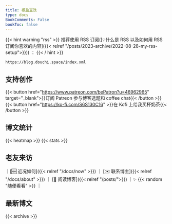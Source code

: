 ```yaml
---
title: 椒盐豆豉
type: docs
BookComments: False
bookToc: false
---
```


{{< hint warning "rss" >}}
推荐使用 RSS 订阅([💡什么是 RSS 以及如何用 RSS 订阅你喜欢的内容]({{< relref "/posts/2023-archive/2022-08-28-my-rss-setup">}})) ：
{{< / hint >}}
```
https://blog.douchi.space/index.xml
```

## 支持创作
{{< button href="https://www.patreon.com/bePatron?u=46962965" target="_blank">}}订阅 Patreon 参与博客选题和 coffee chat{{< /button >}}
{{< button href="https://ko-fi.com/S6S130C16" >}}在 Kofi 上给我买杯奶茶{{< /button >}}

## 博文统计
{{< heatmap >}}
{{< stats >}}

## 老友来访
｜[🆕 近况如何]({{< relref "/docs/now" >}}) ｜ [✉️ 联系博主]({{< relref "/docs/about" >}}) ｜ [📖 阅读博客]({{< relref "/posts/">}}) ｜✨ {{< random "随便看看" >}} ｜

## 最新博文
{{< archive >}}